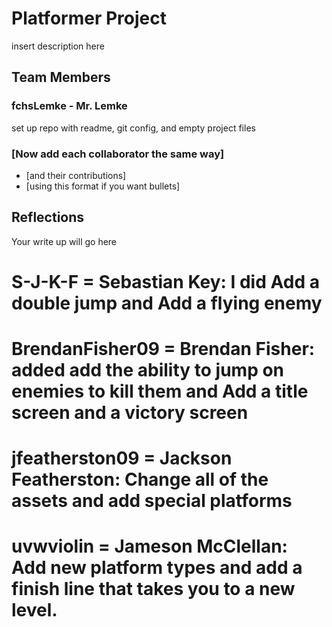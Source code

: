 # Platformer Project
insert description here


## Team Members
### fchsLemke - Mr. Lemke
set up repo with readme, git config, and empty project files
### [Now add each collaborator the same way]
* [and their contributions]
* [using this format if you want bullets]


## Reflections

Your write up will go here
# S-J-K-F = Sebastian Key: I did Add a double jump and Add a flying enemy
# BrendanFisher09 = Brendan Fisher: added add the ability to jump on enemies to kill them and Add a title screen and a victory screen
# jfeatherston09 = Jackson Featherston: Change all of the assets and add special platforms
# uvwviolin = Jameson McClellan: Add new platform types and add a finish line that takes you to a new level. 

